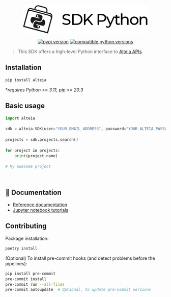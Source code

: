 <p align="center">
<img src="https://raw.githubusercontent.com/alteia-ai/alteia-python-sdk/master/docs/images/SDK_Python.png" alt="logo" style="max-width:100%;">

<p align="center">
<a href="https://pypi.org/project/alteia/" rel="nofollow"><img src="https://img.shields.io/pypi/v/alteia.svg" alt="pypi version" style="max-width:100%;"></a>
<a href="https://pypi.org/project/alteia/" rel="nofollow"><img src="https://img.shields.io/pypi/pyversions/alteia.svg" alt="compatible python versions" style="max-width:100%;"></a>
</p>

> This SDK offers a high-level Python interface to [Alteia APIs](https://www.alteia.com).

## Installation

```bash
pip install alteia
```

**requires Python >= 3.11, pip >= 20.3*

## Basic usage

```python
import alteia

sdk = alteia.SDK(user="YOUR_EMAIL_ADDRESS", password="YOUR_ALTEIA_PASSWORD")

projects = sdk.projects.search()

for project in projects:
    print(project.name)

# My awesome project
```

<p>&nbsp;</p>

## 📕 Documentation

- [Reference documentation](https://alteia.readthedocs.io/en/latest/index.html)
- [Jupyter notebook tutorials](https://github.com/alteia-ai/tutorials)

## Contributing

Package installation:

```bash
poetry install
```

(Optional) To install pre-commit hooks (and detect problems before the pipelines):

```bash
pip install pre-commit
pre-commit install
pre-commit run --all-files
pre-commit autoupdate  # Optional, to update pre-commit versions
```
